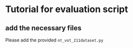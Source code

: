 # Tutorial for evaluation script
## add the necessary files
Please add the provided ```nt_vot_211dataset.py```
